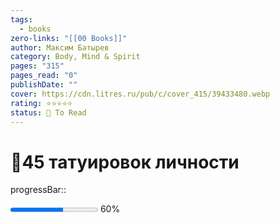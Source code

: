 ```yaml
---
tags:
  - books
zero-links: "[[00 Books]]"
author: Максим Батырев
category: Body, Mind & Spirit
pages: "315"
pages_read: "0"
publishDate: ""
cover: https://cdn.litres.ru/pub/c/cover_415/39433480.webp
rating: ⭐⭐⭐⭐⭐
status: 🔷 To Read
---
```

# 📔45 татуировок личности


progressBar:: <p> <progress max=100 value=60> </progress> 60% </p>

